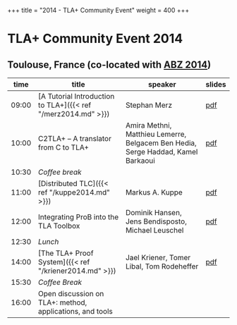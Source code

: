 +++
title = "2014 - TLA+ Community Event"
weight = 400
+++

# TLA+ Community Event 2014

## Toulouse, France (co-located with [ABZ 2014](https://www.irit.fr/ABZ2014/))

time  | title  | speaker | slides |
------|--------|---------|--------|
09:00 | [A Tutorial Introduction to TLA+]({{< ref "/merz2014.md" >}}) | Stephan Merz | [pdf](/2014/merz.pdf) |
10:00 | C2TLA+ – A translator from C to TLA+ | Amira Methni, Matthieu Lemerre, Belgacem Ben Hedia, Serge Haddad, Kamel Barkaoui | [pdf](/2014/methni.pdf) |
10:30 | *Coffee break* | 
11:00 | [Distributed TLC]({{< ref "/kuppe2014.md" >}}) | Markus A. Kuppe | [pdf](/2014/kuppe.pdf) |
12:00 |	Integrating ProB into the TLA Toolbox | Dominik Hansen, Jens Bendisposto, Michael Leuschel | [pdf](/2014/hansen.pdf) |
12:30 |	*Lunch* |
14:00 | [The TLA+ Proof System]({{< ref "/kriener2014.md" >}}) | Jael Kriener, Tomer Libal, Tom Rodeheffer | [pdf](/2014/kriener.pdf) |
15:30 | *Coffee Break* |
16:00 | Open discussion on TLA+: method, applications, and tools |

